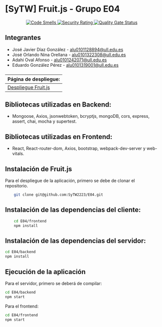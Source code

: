 # [SyTW] **Fruit.js** - Grupo E04

<p align="center">
    <a href="https://sonarcloud.io/summary/new_code?id=SyTW2223_E04">
        <img alt="Code Smells" src="https://sonarcloud.io/api/project_badges/measure?project=SyTW2223_E04&metric=code_smells">
    </a>
    <a href='https://sonarcloud.io/summary/new_code?id=SyTW2223_E04'>
        <img src='https://sonarcloud.io/api/project_badges/measure?project=SyTW2223_E04&metric=security_rating' alt='Security Rating'/>
    </a>
    <a href='https://sonarcloud.io/summary/new_code?id=SyTW2223_E04'>
        <img src='https://sonarcloud.io/api/project_badges/measure?project=SyTW2223_E04&metric=vulnerabilities' alt='Quality Gate Status'/>
    </a>
</p>

## Integrantes
- José Javier Díaz González - alu0101128894@ull.edu.es
- José Orlando Nina Orellana - alu0101322308@ull.edu.es
- Adahi Oval Afonso - alu0101242071@ull.edu.es
- Eduardo González Pérez - alu0101319001@ull.edu.es

###
| Página de despliegue:|
| --- |
| [Despliegue Fruit.js](https://fruitjs.vercel.app/) |

## Bibliotecas utilizadas en Backend:
- Mongoose, Axios, jsonwebtoken, bcryptjs, mongoDB, cors, express, assert, chai, mocha y supertest.

## Bibliotecas utilizadas en Frontend:
- React, React-router-dom, Axios, bootstrap, webpack-dev-server y web-vitals.
## Instalación de Fruit.js
Para el despliegue de la aplicación, primero se debe de clonar el repositorio.
```bash
    git clone git@github.com:SyTW2223/E04.git
```
## Instalación de las dependencias del cliente:
```bash
    cd E04/frontend
    npm install
```
## Instalación de las dependencias del servidor:
```bash
cd E04/backend
npm install
```
## Ejecución de la aplicación
Para el servidor, primero se deberá de compilar:
```bash
cd E04/backend
npm start
```
Para el frontend:
```bash
cd E04/frontend
npm start
```
